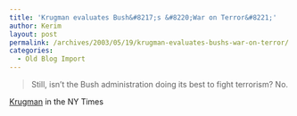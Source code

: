 ```yaml
---
title: 'Krugman evaluates Bush&#8217;s &#8220;War on Terror&#8221;'
author: Kerim
layout: post
permalink: /archives/2003/05/19/krugman-evaluates-bushs-war-on-terror/
categories:
  - Old Blog Import
---
```


>   Still, isn&#8217;t the Bush administration doing its best to fight terrorism? No.


<a href="http://www.nytimes.com/2003/05/16/opinion/16KRUG.html" onclick="_gaq.push(['_trackEvent', 'outbound-article', 'http://www.nytimes.com/2003/05/16/opinion/16KRUG.html', 'Krugman']);" >Krugman</a> in the NY Times

